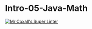 # Intro-05-Java-Math
[![Mr Coxall's Super Linter](https://github.com/ICS4U-Programming-AlexanderM/Intro-05-Java-Math/workflows/Mr%20Coxall's%20Super%20Linter/badge.svg)](https://github.com/ICS4U-Programming-AlexanderM/Intro-05-Java-Math/actions/)
